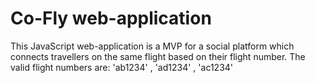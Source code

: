 # Co-Fly web-application
This JavaScript web-application is a MVP for a social platform which connects travellers on the same flight based on their flight number.
The valid flight numbers are: 'ab1234' , 'ad1234' , 'ac1234'
